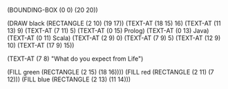 (BOUNDING-BOX (0 0) (20 20))

(DRAW black (RECTANGLE (2 10) (19 17)) (TEXT-AT (18 15) 16) (TEXT-AT (11 13) 9) (TEXT-AT (7 11) 5) (TEXT-AT (0 15) Prolog) (TEXT-AT (0 13) Java) (TEXT-AT (0 11) Scala) (TEXT-AT (2 9) 0) (TEXT-AT (7 9) 5) (TEXT-AT (12 9) 10) (TEXT-AT (17 9) 15))

(TEXT-AT (7 8) "What do you expect from Life")

(FILL green (RECTANGLE (2 15) (18 16))))
(FILL red (RECTANGLE (2 11) (7 12)))
(FILL blue (RECTANGLE (2 13) (11 14)))
